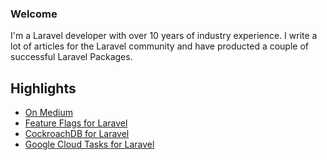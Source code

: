 ### Welcome

I'm a Laravel developer with over 10 years of industry experience. I write a lot of articles for the Laravel community and have producted a couple of successful Laravel Packages.

## Highlights

* [On Medium](https://medium.com/@SlyFireFox)
* [Feature Flags for Laravel](https://github.com/ylsideas/feature-flags)
* [CockroachDB for Laravel](https://github.com/ylsideas/cockroachdb-laravel)
* [Google Cloud Tasks for Laravel](https://github.com/tradecoverexchange/google-cloud-tasks-laravel)
